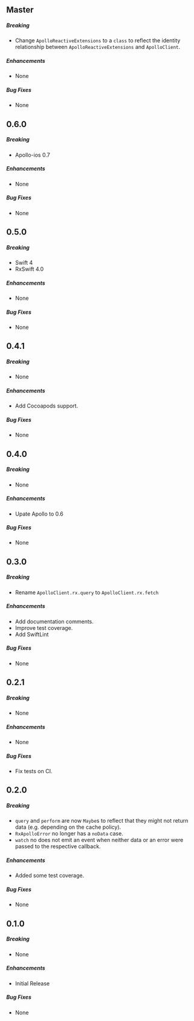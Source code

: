 ## Master

##### Breaking

* Change `ApolloReactiveExtensions` to a `class` to reflect the identity
  relationship between `ApolloReactiveExtensions` and `ApolloClient`.

##### Enhancements

* None

##### Bug Fixes

* None

## 0.6.0

##### Breaking

* Apollo-ios 0.7

##### Enhancements

* None

##### Bug Fixes

* None

## 0.5.0

##### Breaking

* Swift 4
* RxSwift 4.0

##### Enhancements

* None

##### Bug Fixes

* None

## 0.4.1

##### Breaking

* None

##### Enhancements

* Add Cocoapods support.

##### Bug Fixes

* None

## 0.4.0

##### Breaking

* None

##### Enhancements

* Upate Apollo to 0.6

##### Bug Fixes

* None

## 0.3.0

##### Breaking

* Rename `ApolloClient.rx.query` to `ApolloClient.rx.fetch`

##### Enhancements

* Add documentation comments.
* Improve test coverage.
* Add SwiftLint

##### Bug Fixes

* None

## 0.2.1

##### Breaking

* None

##### Enhancements

* None

##### Bug Fixes

* Fix tests on CI.

## 0.2.0

##### Breaking

* `query` and `perform` are now `Maybe`s to reflect that they might not return data (e.g. depending on the cache policy).
* `RxApolloError` no longer has a `noData` case.
* `watch` no does not emit an event when neither data or an error were passed to the respective callback.

##### Enhancements

* Added some test coverage.

##### Bug Fixes

* None

## 0.1.0

##### Breaking

* None

##### Enhancements

* Initial Release

##### Bug Fixes

* None
